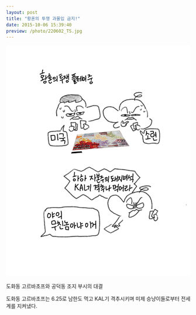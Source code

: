 ```yaml
---
layout: post
title: "황혼의 투쟁 과몰입 금지!"
date: 2015-10-06 15:39:40
preview: /photo/220602_TS.jpg
---
```


<img src="/photo/220602_TS.jpg" width="1000">

도화동 고르바초프와 공덕동 조지 부시의 대결

도화동 고르바초프는 6.25로 남한도 먹고 KAL기 격추시키며 미제 승냥이들로부터 전세계를 지켜냈다.
